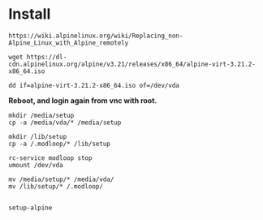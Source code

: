# Install

```
https://wiki.alpinelinux.org/wiki/Replacing_non-Alpine_Linux_with_Alpine_remotely
```

```
wget https://dl-cdn.alpinelinux.org/alpine/v3.21/releases/x86_64/alpine-virt-3.21.2-x86_64.iso

dd if=alpine-virt-3.21.2-x86_64.iso of=/dev/vda
```

**Reboot, and login again from vnc with root.**
```
mkdir /media/setup
cp -a /media/vda/* /media/setup

mkdir /lib/setup
cp -a /.modloop/* /lib/setup

rc-service modloop stop
umount /dev/vda

mv /media/setup/* /media/vda/
mv /lib/setup/* /.modloop/


setup-alpine
```
